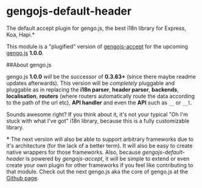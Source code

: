 # gengojs-default-header
The default accept plugin for gengo.js, the best i18n library for Express, Koa, Hapi.*

This module is a "plugified" version of [gengojs-accept](https://github.com/iwatakeshi/gengojs-accept) for the upcoming [gengo.js](https://github.com/iwatakeshi/gengojs) **1.0.0**.

##About gengo.js

gengo.js **1.0.0** *will* be the successor of **0.3.63+** (since there maybe readme updates afterwards). This version will be *completely* pluggable and pluggable as in replacing the **i18n parser**, **header parser**, **backends**, **localisation**, **routers** (where routers automatically route the data according to the path of the url etc), **API handler** and even the **API** such as `__` or `__l`. 

Sounds awesome right? If you think about it, it's not your typical "Oh I'm stuck with what I've got" i18n library, because this is a fully customizable library. 

__*__ The next version will also be able to support arbitrary frameworks due to it's architecture (for the lack of a better term). It will also be easy to create native wrappers for those frameworks. Also, because *gengojs-default-header* is powered by *gengojs-accept*, it will be simple to extend or even create your own plugin for other frameworks if you feel like contributing to that module. Check out the next gengo.js aka the core of gengo.js at the [Github page](https://github.com/iwatakeshi/gengojs-core/blob/master/index.js).

